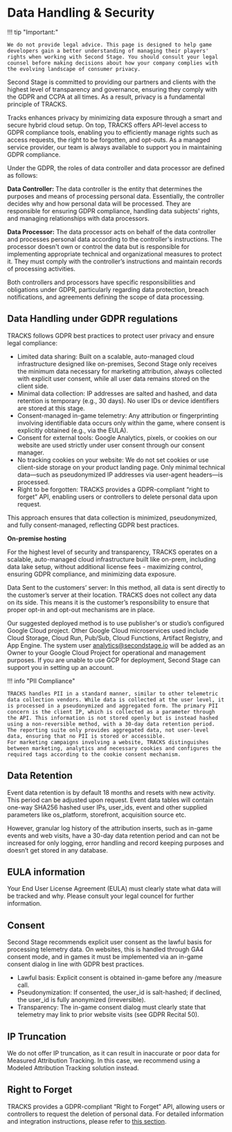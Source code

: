 # Data Handling & Security

!!! tip "Important:"

    We do not provide legal advice. This page is designed to help game developers gain a better understanding of managing their players' rights when working with Second Stage. You should consult your legal counsel before making decisions about how your company complies with the evolving landscape of consumer privacy. 
    
Second Stage is committed to providing our partners and clients with the highest level of transparency and governance, ensuring they comply with the GDPR and CCPA at all times. As a result, privacy is a fundamental principle of TRACKS.

Tracks enhances privacy by minimizing data exposure through a smart and secure hybrid cloud setup. On top, TRACKS offers API-level access to GDPR compliance tools, enabling you to efficiently manage rights such as access requests, the right to be forgotten, and opt-outs. As a managed service provider, our team is always available to support you in maintaining GDPR compliance.

Under the GDPR, the roles of data controller and data processor are defined as follows:

**Data Controller:** The data controller is the entity that determines the purposes and means of processing personal data. Essentially, the controller decides why and how personal data will be processed. They are responsible for ensuring GDPR compliance, handling data subjects' rights, and managing relationships with data processors.

**Data Processor:** The data processor acts on behalf of the data controller and processes personal data according to the controller's instructions. The processor doesn't own or control the data but is responsible for implementing appropriate technical and organizational measures to protect it. They must comply with the controller’s instructions and maintain records of processing activities.

Both controllers and processors have specific responsibilities and obligations under GDPR, particularly regarding data protection, breach notifications, and agreements defining the scope of data processing.

## Data Handling under GDPR regulations

TRACKS follows GDPR best practices to protect user privacy and ensure legal compliance:

- Limited data sharing: Built on a scalable, auto-managed cloud infrastructure designed like on-premises, Second Stage only receives the minimum data necessary for marketing attribution, always collected with explicit user consent, while all user data remains stored on the client side.
- Minimal data collection: IP addresses are salted and hashed, and data retention is temporary (e.g., 30 days). No user IDs or device identifiers are stored at this stage.
- Consent-managed in-game telemetry: Any attribution or fingerprinting involving identifiable data occurs only within the game, where consent is explicitly obtained (e.g., via the EULA).
- Consent for external tools: Google Analytics, pixels, or cookies on our website are used strictly under user consent through our consent manager.
- No tracking cookies on your website: We do not set cookies or use client-side storage on your product landing page. Only minimal technical data—such as pseudonymized IP addresses via user-agent headers—is processed.
- Right to be forgotten: TRACKS provides a GDPR-compliant “right to forget” API, enabling users or controllers to delete personal data upon request.

This approach ensures that data collection is minimized, pseudonymized, and fully consent-managed, reflecting GDPR best practices.

**On-premise hosting**

For the highest level of security and transparency, TRACKS operates on a scalable, auto-managed cloud infrastructure built like on-prem, including data lake setup, without additional license fees - maximizing control, ensuring GDPR compliance, and minimizing data exposure.

Data Sent to the customers’ server: In this method, all data is sent directly to the customer’s server at their location. TRACKS does not collect any data on its side. This means it is the customer’s responsibility to ensure that proper opt-in and opt-out mechanisms are in place. 

Our suggested deployed method is to use publisher's or studio’s configured Google Cloud project.  Other Google Cloud microservices used include Cloud Storage, Cloud Run, Pub/Sub, Cloud Functions, Artifact Registry, and App Engine. The system user analytics@secondstage.io will be added as an Owner to your Google Cloud Project for operational and management purposes.  If you are unable to use GCP for deployment, Second Stage can support you in setting up an account. 

!!! info "PII Compliance"

    TRACKS handles PII in a standard manner, similar to other telemetric data collection vendors. While data is collected at the user level, it is processed in a pseudonymized and aggregated form. The primary PII concern is the client IP, which is collected as a parameter through the API. This information is not stored openly but is instead hashed using a non-reversible method, with a 30-day data retention period. The reporting suite only provides aggregated data, not user-level data, ensuring that no PII is stored or accessible.
    For marketing campaigns involving a website, TRACKS distinguishes between marketing, analytics and necessary cookies and configures the required tags according to the cookie consent mechanism.

## Data Retention

Event data retention is by default 18 months and resets with new activity. This period can be adjusted upon request. Event data tables will contain one-way SHA256 hashed user IPs, user_ids, event and other supplied parameters like os_platform, storefront, acquisition source etc.  

However, granular log history of the attribution inserts, such as in-game events and web visits, have a 30-day data retention period and can not be increased for only logging, error handling and record keeping purposes and doesn’t get stored in any database.   

## EULA information

Your End User License Agreement (EULA) must clearly state what data will be tracked and why. Please consult your legal councel for further information.

## Consent

Second Stage recommends explicit user consent as the lawful basis for processing telemetry data. On websites, this is handled through GA4 consent mode, and in games it must be implemented via an in-game consent dialog in line with GDPR best practices.

- Lawful basis: Explicit consent is obtained in-game before any /measure call.
- Pseudonymization: If consented, the user_id is salt-hashed; if declined, the user_id is fully anonymized (irreversible).
- Transparency: The in-game consent dialog must clearly state that telemetry may link to prior website visits (see GDPR Recital 50).

## IP Truncation

We do not offer IP truncation, as it can result in inaccurate or poor data for Measured Attribution Tracking. In this case, we recommend using a Modeled Attribution Tracking solution instead.

## Right to Forget

TRACKS provides a GDPR-compliant “Right to Forget” API, allowing users or controllers to request the deletion of personal data. For detailed information and integration instructions, please refer to [this section](/attribution/gdprapi/).




